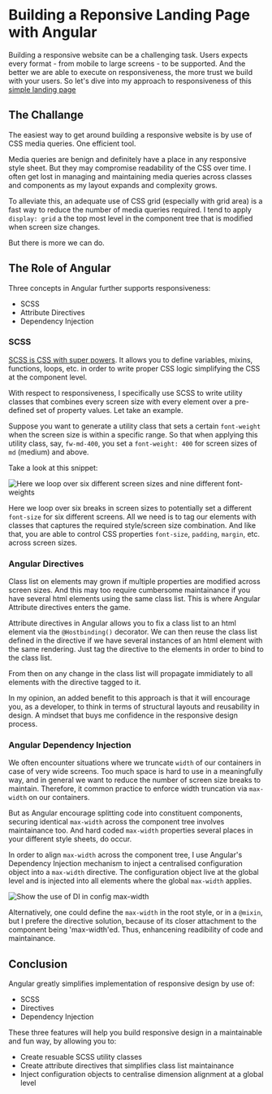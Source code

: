 # Building a Reponsive Landing Page with Angular

Building a responsive website can be a challenging task. Users expects every format - from mobile to large screens - to be supported. And the better we are able to execute on responsiveness, the more trust we build with your users. So let's dive into my approach to responsiveness of this [simple landing page](https://atrib-landing-page.netlify.app)

## The Challange

The easiest way to get around building a responsive website is by use of CSS media queries. One efficient tool.

Media queries are benign and definitely have a place in any responsive style sheet. But they may compromise readability of the CSS over time. I often get lost in managing and maintaining media queries across classes and components as my layout expands and complexity grows.

To alleviate this, an adequate use of CSS grid (especially with grid area) is a fast way to reduce the number of media queries required. I tend to apply `display: grid` a the top most level in the component tree that is modified when screen size changes.

But there is more we can do.

## The Role of Angular

Three concepts in Angular further supports responsiveness:

- SCSS
- Attribute Directives
- Dependency Injection

### SCSS

[SCSS is CSS with super powers](https://sass-lang.com/). It allows you to define variables, mixins, functions, loops, etc. in order to write proper CSS logic simplifying the CSS at the component level.

With respect to responsiveness, I specifically use SCSS to write utility classes that combines every screen size with every element over a pre-defined set of property values. Let take an example.

Suppose you want to generate a utility class that sets a certain `font-weight` when the screen size is within a specific range. So that when applying this utility class, say, `fw-md-400`, you set a `font-weight: 400` for screen sizes of `md` (medium) and above.

Take a look at this snippet:

![Here we loop over six different screen sizes and nine different font-weights](https://atrib-landing-page.netlify.app/assets/readme/scss.png)

Here we loop over six breaks in screen sizes to potentially set a different `font-size` for six different screens. All we need is to tag our elements with classes that captures the required style/screen size combination. And like that, you are able to control CSS properties `font-size`, `padding`, `margin`, etc. across screen sizes.

### Angular Directives

Class list on elements may grown if multiple properties are modified across screen sizes. And this may too require cumbersome maintainance if you have several html elements using the same class list. This is where Angular Attribute directives enters the game.

Attribute directives in Angular allows you to fix a class list to an html element via the `@Hostbinding()` decorator. We can then reuse the class list defined in the directive if we have several instances of an html element with the same rendering. Just tag the directive to the elements in order to bind to the class list.

From then on any change in the class list will propagate immidiately to all elements with the directive tagged to it.

In my opinion, an added benefit to this approach is that it will encourage you, as a developer, to think in terms of structural layouts and reusability in design. A mindset that buys me confidence in the responsive design process.

### Angular Dependency Injection

We often encounter situations where we truncate `width` of our containers in case of very wide screens. Too much space is hard to use in a meaningfully way, and in general we want to reduce the number of screen size breaks to maintain. Therefore, it common practice to enforce width truncation via `max-width` on our containers.

But as Angular encourage splitting code into constituent components, securing identical `max-width` across the component tree involves maintainance too. And hard coded `max-width` properties several places in your different style sheets, do occur.

In order to align `max-width` across the component tree, I use Angular's Dependency Injection mechanism to inject a centralised configuration object into a `max-width` directive. The configuration object live at the global level and is injected into all elements where the global `max-width` applies.

![Show the use of DI in config max-width](https://atrib-landing-page.netlify.app/assets/readme/DI.png)

Alternatively, one could define the `max-width` in the root style, or in a `@mixin`, but I prefere the directive solution, because of its closer attachment to the component being 'max-width'ed. Thus, enhancening readibility of code and maintainance.

## Conclusion

Angular greatly simplifies implementation of responsive design by use of:

- SCSS
- Directives
- Dependency Injection

These three features will help you build responsive design in a maintainable and fun way, by allowing you to:

- Create resuable SCSS utility classes
- Create attribute directives that simplifies class list maintainance
- Inject configuration objects to centralise dimension alignment at a global level
